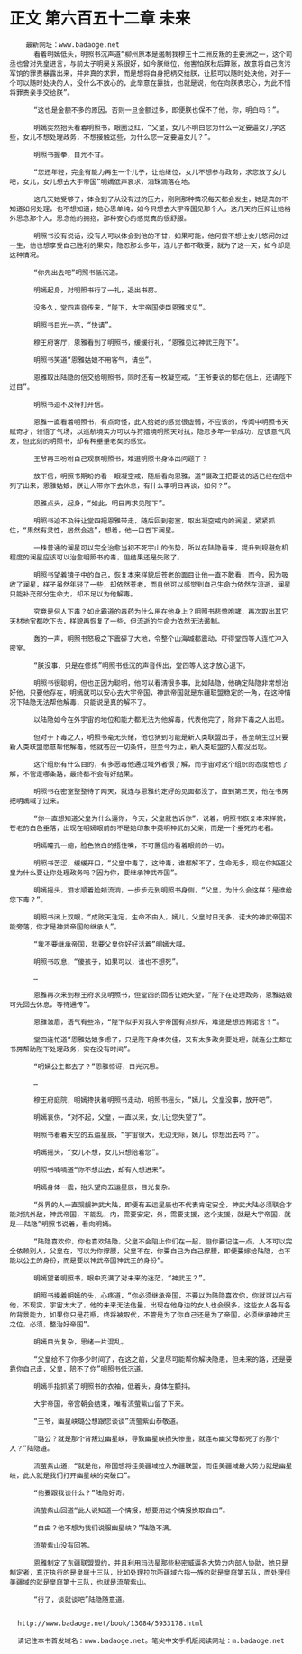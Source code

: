 # 正文 第六百五十二章 未来
        最新网址：www.badaoge.net
          看着明嫣低头，明照书沉声道“柳州原本是遏制我穆王十二洲反叛的主要洲之一，这个司丞也曾对先皇进言，与前太子明昊关系很好，如今朕继位，他害怕朕秋后算账，故意将自己贪污军饷的罪责暴露出来，并非真的求罪，而是想将自身把柄交给朕，让朕可以随时处决他，对于一个可以随时处决的人，没什么不放心的，此举意在靠拢，也就是说，他在向朕表忠心，为此不惜将罪责亲手交给朕”。
      
          “这也是金额不多的原因，否则一旦金额过多，即便朕也保不了他，你，明白吗？”。
      
          明嫣突然抬头看着明照书，眼圈泛红，“父皇，女儿不明白您为什么一定要逼女儿学这些，女儿不想处理政务，不想接触这些，为什么您一定要逼女儿？”。
      
          明照书握拳，目光不甘。
      
          “您还年轻，完全有能力再生一个儿子，让他继位，女儿不想参与政务，求您放了女儿吧，女儿，女儿想去大宇帝国”明嫣低声哀求，泪珠滴落在地。
      
          这几天她受够了，体会到了从没有过的压力，刚刚那种情况每天都会发生，她是真的不知道如何处理，也不想知道，她心思单纯，如今只想去大宇帝国见那个人，这几天的压抑让她格外思念那个人，思念他的拥抱，那种安心的感觉真的很舒服。
      
          明照书没有说话，没有人可以体会到他的不甘，如果可能，他何尝不想让女儿悠闲的过一生，他也想享受自己胜利的果实，隐忍那么多年，连儿子都不敢要，就为了这一天，如今却是这种情况。
      
          “你先出去吧”明照书低沉道。
      
          明嫣起身，对明照书行了一礼，退出书房。
      
          没多久，堂四声音传来，“陛下，大宇帝国使臣恩雅求见”。
      
          明照书目光一亮，“快请”。
      
          穆王府客厅，恩雅看到了明照书，缓缓行礼，“恩雅见过神武王陛下”。
      
          明照书笑道“恩雅姑娘不用客气，请坐”。
      
          恩雅取出陆隐的信交给明照书，同时还有一枚凝空戒，“王爷要说的都在信上，还请陛下过目”。
      
          明照书迫不及待打开信。
      
          恩雅一直看着明照书，有点奇怪，此人给她的感觉很虚弱，不应该的，传闻中明照书天赋奇才，领悟了气场，以巡航境实力可以与狩猎境明照天对抗，隐忍多年一举成功，应该意气风发，但此刻的明照书，却有种垂垂老矣的感觉。
      
          王爷再三吩咐自己观察明照书，难道明照书身体出问题了？
      
          放下信，明照书期盼的看一眼凝空戒，随后看向恩雅，道“摄政王把要说的话已经在信中列了出来，恩雅姑娘，朕让人带你下去休息，有什么事明日再谈，如何？”。
      
          恩雅点头，起身，“如此，明日再求见陛下”。
      
          明照书迫不及待让堂四把恩雅带走，随后回到密室，取出凝空戒内的澜星，紧紧抓住，“果然有灵性，居然会逃”，想着，他一口吞下澜星。
      
          一株普通的澜星可以完全治愈当初不死宇山的伤势，所以在陆隐看来，提升到规避危机程度的澜星应该可以治愈明照书的毒，但结果还是失败了。
      
          明照书望着镜子中的自己，恢复本来样貌后苍老的面目让他一直不敢看，而今，因为吸收了澜星，样子虽然年轻了一些，却依然苍老，而且他可以感觉到自己生命力依然在流逝，澜星只能补充部分生命力，却不足以为他解毒。
      
          究竟是何人下毒？如此霸道的毒药为什么用在他身上？明照书悲愤咆哮，再次取出其它天材地宝都吃下去，样貌再恢复了一些，但流逝的生命力依然无法遏制。
      
          轰的一声，明照书怒极之下震碎了大地，令整个山海城都震动，吓得堂四等人连忙冲入密室。
      
          “朕没事，只是在修炼”明照书低沉的声音传出，堂四等人这才放心退下。
      
          明照书很聪明，但也正因为聪明，他可以看清很多事，比如陆隐，他确定陆隐非常想治好他，只要他存在，明嫣就可以安心去大宇帝国，神武帝国就是东疆联盟稳定的一角，在这种情况下陆隐无法帮他解毒，只能说是真的解不了。
      
          以陆隐如今在外宇宙的地位和能力都无法为他解毒，代表他完了，除非下毒之人出现。
      
          但对于下毒之人，明照书毫无头绪，他也猜到可能是新人类联盟出手，甚至萌生过只要新人类联盟愿意帮他解毒，他就答应一切条件，但至今为止，新人类联盟的人都没出现。
      
          这个组织有什么目的，有多恶毒他通过域外者很了解，而宇宙对这个组织的态度他也了解，不管走哪条路，最终都不会有好结果。
      
          明照书在密室整整待了两天，就连与恩雅约定好的见面都没了，直到第三天，他在书房把明嫣喊了过来。
      
          “你一直想知道父皇为什么逼你，今天，父皇就告诉你”，说着，明照书恢复本来样貌，苍老的白色垂落，出现在明嫣眼前的不是她印象中英明神武的父亲，而是一个垂死的老者。
      
          明嫣瞳孔一缩，脸色煞白的捂住嘴，不可置信的看着眼前的一切。
      
          明照书苦涩，缓缓开口，“父皇中毒了，这种毒，谁都解不了，生命无多，现在你知道父皇为什么要让你处理政务吗？因为你，要继承神武帝国”。
      
          明嫣摇头，泪水顺着脸颊流淌，一步步走到明照书身侧，“父皇，为什么会这样？是谁给您下毒？”。
      
          明照书闭上双眼，“成败天注定，生命不由人，嫣儿，父皇时日无多，诺大的神武帝国不能旁落，你才是神武帝国的继承人”。
      
          “我不要继承帝国，我要父皇你好好活着”明嫣大喊。
      
          明照书叹息，“傻孩子，如果可以，谁也不想死”。
      
          …
      
          恩雅再次来到穆王府求见明照书，但堂四的回答让她失望，“陛下在处理政务，恩雅姑娘可先回去休息，等待通传”。
      
          恩雅皱眉，语气有些冷，“陛下似乎对我大宇帝国有点排斥，难道是想违背诺言？”。
      
          堂四连忙道“恩雅姑娘多虑了，只是陛下身体欠佳，又有太多政务要处理，就连公主都在书房帮助陛下处理政务，实在没有时间”。
      
          “明嫣公主都去了？”恩雅惊讶，目光沉思。
      
          …
      
          穆王府庭院，明嫣搀扶着明照书走动，明照书摇头，“嫣儿，父皇没事，放开吧”。
      
          明嫣哀伤，“对不起，父皇，一直以来，女儿让您失望了”。
      
          明照书看着天空的五运星辰，“宇宙很大，无边无际，嫣儿，你想出去吗？”。
      
          明嫣摇头，“女儿不想，女儿只想陪着您”。
      
          明照书喃喃道“你不想出去，却有人想进来”。
      
          明嫣身体一震，抬头望向五运星辰，目光复杂。
      
          “外界的人一直觊觎神武大陆，即便有五运星辰也不代表肯定安全，神武大陆必须联合才能对抗外敌，神武帝国，不能乱，内，需要安定，外，需要支援，这个支援，就是大宇帝国，就是——陆隐”明照书说着，看向明嫣。
      
          “陆隐喜欢你，你也喜欢陆隐，父皇不会阻止你们在一起，但你要记住一点，人不可以完全依赖别人，父皇在，可以为你撑腰，父皇不在，你要自己为自己撑腰，即便要嫁给陆隐，也不能以公主的身份，而是要以神武帝国神武王的身份”。
      
          明嫣望着明照书，眼中充满了对未来的迷茫，“神武王？”。
      
          明照书摸着明嫣的头，心疼道，“你必须继承帝国，不要以为陆隐喜欢你，你就可以占有他，不现实，宇宙太大了，他的未来无法估量，出现在他身边的女人也会很多，这些女人各有各的背景能力，如果你只是花瓶，终将被取代，不管是为了你自己还是为了帝国，必须继承神武王之位，必须，整治好帝国”。
      
          明嫣目光复杂，思绪一片混乱。
      
          “父皇给不了你多少时间了，在这之前，父皇尽可能帮你解决隐患，但未来的路，还是要靠你自己走，父皇，陪不了你”明照书低沉道。
      
          明嫣手指抓紧了明照书的衣袖，低着头，身体在颤抖。
      
          大宇帝国，帝宫朝会结束，唯有流萤紫山留了下来。
      
          “王爷，幽星峡璐公想跟您谈谈”流萤紫山恭敬道。
      
          “璐公？就是那个背叛过幽星峡，导致幽星峡损失惨重，就连布幽父母都死了的那个人？”陆隐道。
      
          流萤紫山道，“就是他，帝国想将佳美疆域拉入东疆联盟，而佳美疆域最大势力就是幽星峡，此人就是我们打开幽星峡的突破口”。
      
          “他要跟我谈什么？”陆隐好奇。
      
          流萤紫山回道“此人说知道一个情报，想要用这个情报换取自由”。
      
          “自由？他不想为我们说服幽星峡？”陆隐不满。
      
          流萤紫山没有回答。
      
          恩雅制定了东疆联盟盟约，并且利用玛法星那些秘密威逼各大势力内部人协助，她只是制定者，真正执行的是皇庭十三队，比如处理拉尔所疆域六指一族的就是皇庭第五队，而处理佳美疆域的就是皇庭第十三队，也就是流萤紫山。
      
          “行了，谈就谈吧”陆隐随意道。
      
      
      http://www.badaoge.net/book/13084/5933178.html
      
      请记住本书首发域名：www.badaoge.net。笔尖中文手机版阅读网址：m.badaoge.net